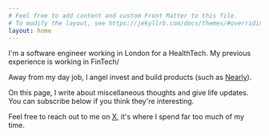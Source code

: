 ```yaml
---
# Feel free to add content and custom Front Matter to this file.
# To modify the layout, see https://jekyllrb.com/docs/themes/#overriding-theme-defaults
layout: home
---
```


I'm a software engineer working in London for a HealthTech. My previous experience is working in FinTech/

Away from my day job, I angel invest and build products (such as [Nearly](https://www.producthunt.com/products/nearly)).

On this page, I write about miscellaneous thoughts and give life updates. You can subscribe below if you think they're interesting.

Feel free to reach out to me on [X](https://x.com/harrymoy), it's where I spend far too much of my time.